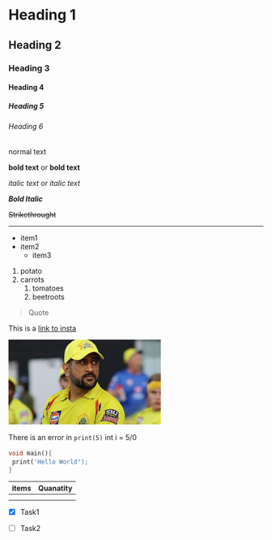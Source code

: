 # Heading 1
## Heading 2
### Heading 3
#### Heading 4
##### Heading 5
###### Heading 6

normal text

__bold text__ or **bold text** 

_italic text_ or *italic text*

__*Bold Italic*__

~~Strikethrought~~

___

* item1
* item2
  * item3
  
1. potato
1. carrots
    1. tomatoes
    1. beetroots
    
> Quote

This is a [link to insta](www.instagram.com)

![MSD Image](/MSD.jpeg)

There is an error in `print(5)` int i = 5/0

```dart
void main(){
 print('Hello World");
}
```

|items    |Quanatity|
|---------|---------|
|         |         |
|         |         |

* [x] Task1
* [ ] Task2

  
